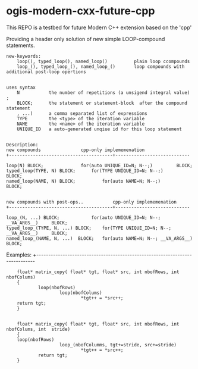 # ogis-modern-cxx-future-cpp
This REPO is a testbed for future Modern C++ extension based on the 'cpp'


Providing a header only solution of new simple LOOP-compound statements.

	new-keywords: 
		loop(), typed_loop(), named_loop()          plain loop ccompounds
		loop_(), typed_loop_(), named_loop_()       loop compounds with additional post-loop opertions
	

	uses syntax
		N    		the number of repetitions (a unsigend integral value) ;
		BLOCK;		the statement or statement-block  after the compound statement
		, ...) 		a comma separated list of expressions  
		TYPE		the <type> of the iteration variable
		NAME		the <name> of the iteration variable
		UNIQUE_ID	a auto-generated unqiue id for this loop statement 			
		
	
	Description:
	new compounds				cpp-only implememenation
	+---------------------------------------+----------------------------
	
	loop(N) BLOCK;				for(auto UNIQUE_ID=N; N--;)			BLOCK;						
	typed_loop(TYPE, N) BLOCK;		for(TYPE UNIQUE_ID=N; N--;)			BLOCK;						
	named_loop(NAME, N) BLOCK;  		for(auto NAME=N; N--;)				BLOCK;						
							
							
	new compounds with post-ops..	    	cpp-only implememenation							
	+---------------------------------------+----------------------------
	
	loop_(N, ...) BLOCK;			for(auto UNIQUE_ID=N; N--; __VA_ARGS__)		BLOCK;						
	typed_loop_(TYPE, N, ...) BLOCK;	for(TYPE UNIQUE_ID=N; N--; __VA_ARGS__)		BLOCK;						
	named_loop_(NAME, N, ...)  BLOCK;	for(auto NAME=N; N--; __VA_ARGS__)  		BLOCK;


Examples:
	+-----------------------------------------------------------------------------
	
        float* matrix_copy( float* tgt, float* src, int nbofRows, int nbofColums)
        {
                loop(nbofRows)
      	                loop(nbofColums)
            	                *tgt++ = *src++;
		return tgt;
        }

   
        float* matrix_copy( float* tgt, float* src, int nbofRows, int nbofColums, int  stride)
        {
		loop(nbofRows)
                        loop_(nbofColumms, tgt+=stride, src+=stride)
                                *tgt++ = *src++;
                return tgt;
        }
	
							
